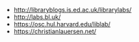 * http://libraryblogs.is.ed.ac.uk/librarylabs/
* http://labs.bl.uk/
* https://osc.hul.harvard.edu/liblab/
* https://christianlauersen.net/
